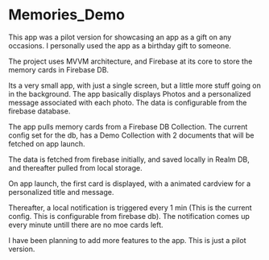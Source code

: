 # Memories_Demo
This app was a pilot version for showcasing an app as a gift on any occasions. I personally used the app as a birthday gift to someone.

The project uses MVVM architecture, and Firebase at its core to store the memory cards in Firebase DB. 

Its a very small app, with just a single screen, but a little more stuff going on in the background. The app basically displays Photos and a personalized message associated with each photo. The data is configurable from the firebase database.

The app pulls memory cards from a Firebase DB Collection. The current config set for the db, has a Demo Collection with 2 documents that will be fetched on app launch.

The data is fetched from firebase initially, and saved locally in Realm DB, and thereafter pulled from local storage.

On app launch, the first card is displayed, with a animated cardview for a personalized title and message.

Thereafter, a local notification is triggered every 1 min (This is the current config. This is configurable from firebase db). The notification comes up every minute untill there are no moe cards left.

I have been planning to add more features to the app. This is just a pilot version.
